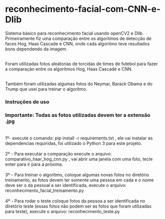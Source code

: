 # reconhecimento-facial-com-CNN-e-Dlib #
Sistema básico para reconhecimento facial usando openCV2 e Dlib. Primeiramente fiz uma comparação entre os algoritmos de detecção de faces Hog, Haas Cascade e CNN, onde cada algoritmo teve resultados bons dependendo da imagem.<br/><br/>

Foram utilizadas fotos aleátorias de torcidas de times de futebol para fazer a comparação entre os algoritmos Hog, Haas Cascade e CNN.<br/><br/>

Também foram utilizadas algumas fotos do Neymar, Barack Obama e do Trump que usei para treinar o algoritmo.<br/>

 ### Instruções de uso <br/>
 ### Importante: Todas as fotos utilizadas devem ter a extensão .jpg <br/><br/>
  1º- execute o comando: pip install -r requirements.txt , ele vai instalar as dependencias requiridas, foi utilizado o Python 3 para este projeto. <br/><br/>
  2º - Para executar a comparação execute o arquivo: comparativo_haar_hog_cnn.py , vai abrir uma janela com uma foto, tecle enter para ir para a próxima.<br/><br/>
  3º - Para treinar o algoritmo, coloque algumas novas fotos no diretório treinamento, as fotos devem ter somente uma pessoa em cada e o nome deve ser o da pessoal a ser identificada, execute o arquivo: reconhecimento_facial_treinamento.py<br/><br/> 
  4º - Para rodar o teste coloque fotos da pessoa a ser identificada no diretório teste (essas fotos não podem ser as fotos que foram utilizadas para teste), execute o arquivo: reconhecimento_teste.py 

